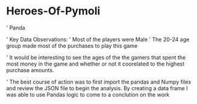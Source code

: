 # Heroes-Of-Pymoli
' Panda

' Key Data Observations: 
  ' Most of the players were Male 
  ' The 20-24 age group made most of the purchases to play this game
  
  ' It would be interesting to see the ages of the the gamers that spent the most money in the game and whether or not it coorelated to the highest purchase amounts. 

' The best course of action was to first import the pandas and Numpy files and review the JSON file to begin the analysis. By creating a data frame I was able to use Pandas logic to come to a conclution on the work 
